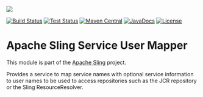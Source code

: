 [<img src="https://sling.apache.org/res/logos/sling.png"/>](https://sling.apache.org)

 [![Build Status](https://builds.apache.org/buildStatus/icon?job=Sling/sling-org-apache-sling-serviceusermapper/master)](https://builds.apache.org/job/Sling/job/sling-org-apache-sling-serviceusermapper/job/master) [![Test Status](https://img.shields.io/jenkins/t/https/builds.apache.org/job/Sling/job/sling-org-apache-sling-serviceusermapper/job/master.svg)](https://builds.apache.org/job/Sling/job/sling-org-apache-sling-serviceusermapper/job/master/test_results_analyzer/) [![Maven Central](https://maven-badges.herokuapp.com/maven-central/org.apache.sling/org.apache.sling.serviceusermapper/badge.svg)](https://search.maven.org/#search%7Cga%7C1%7Cg%3A%22org.apache.sling%22%20a%3A%22org.apache.sling.serviceusermapper%22) [![JavaDocs](https://www.javadoc.io/badge/org.apache.sling/org.apache.sling.serviceusermapper.svg)](https://www.javadoc.io/doc/org.apache.sling/org.apache.sling.serviceusermapper) [![License](https://img.shields.io/badge/License-Apache%202.0-blue.svg)](https://www.apache.org/licenses/LICENSE-2.0)

# Apache Sling Service User Mapper

This module is part of the [Apache Sling](https://sling.apache.org) project.

Provides a service to map service names with optional service information to user names to be used to access repositories such as the JCR repository or the Sling ResourceResolver.
